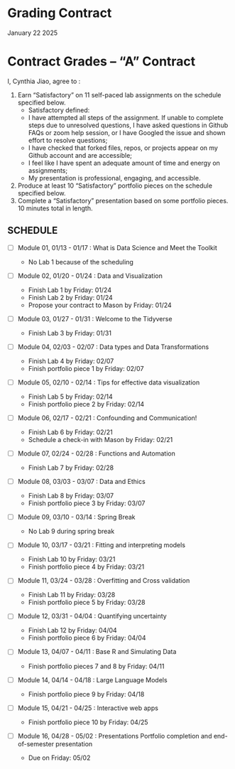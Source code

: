 Grading Contract
================
January 22 2025

<!-- This contract is adapted from Annie Somerville's contract https://github.com/anniehsom -->

# Contract Grades – “A” Contract

I, Cynthia Jiao, agree to :

1)  Earn “Satisfactory” on 11 self-paced lab assignments on the schedule
    specified below.
    - Satisfactory defined:
    - I have attempted all steps of the assignment. If unable to
      complete steps due to unresolved questions, I have asked questions
      in Github FAQs or zoom help session, or I have Googled the issue
      and shown effort to resolve questions;
    - I have checked that forked files, repos, or projects appear on my
      Github account and are accessible;
    - I feel like I have spent an adequate amount of time and energy on
      assignments;
    - My presentation is professional, engaging, and accessible.
2)  Produce at least 10 “Satisfactory” portfolio pieces on the schedule
    specified below.
3)  Complete a “Satisfactory” presentation based on some portfolio
    pieces. 10 minutes total in length.

## SCHEDULE

- [ ] Module 01, 01/13 - 01/17 : What is Data Science and Meet the
  Toolkit

  - No Lab 1 because of the scheduling

- [ ] Module 02, 01/20 - 01/24 : Data and Visualization

  - Finish Lab 1 by Friday: 01/24
  - Finish Lab 2 by Friday: 01/24
  - Propose your contract to Mason by Friday: 01/24

- [ ] Module 03, 01/27 - 01/31 : Welcome to the Tidyverse

  - Finish Lab 3 by Friday: 01/31

- [ ] Module 04, 02/03 - 02/07 : Data types and Data Transformations

  - Finish Lab 4 by Friday: 02/07
  - Finish portfolio piece 1 by Friday: 02/07

- [ ] Module 05, 02/10 - 02/14 : Tips for effective data visualization

  - Finish Lab 5 by Friday: 02/14
  - Finish portfolio piece 2 by Friday: 02/14

- [ ] Module 06, 02/17 - 02/21 : Confounding and Communication!

  - Finish Lab 6 by Friday: 02/21
  - Schedule a check-in with Mason by Friday: 02/21

- [ ] Module 07, 02/24 - 02/28 : Functions and Automation

  - Finish Lab 7 by Friday: 02/28

- [ ] Module 08, 03/03 - 03/07 : Data and Ethics

  - Finish Lab 8 by Friday: 03/07
  - Finish portfolio piece 3 by Friday: 03/07

- [ ] Module 09, 03/10 - 03/14 : Spring Break

  - No Lab 9 during spring break

- [ ] Module 10, 03/17 - 03/21 : Fitting and interpreting models

  - Finish Lab 10 by Friday: 03/21
  - Finish portfolio piece 4 by Friday: 03/21

- [ ] Module 11, 03/24 - 03/28 : Overfitting and Cross validation

  - Finish Lab 11 by Friday: 03/28
  - Finish portfolio piece 5 by Friday: 03/28

- [ ] Module 12, 03/31 - 04/04 : Quantifying uncertainty

  - Finish Lab 12 by Friday: 04/04
  - Finish portfolio piece 6 by Friday: 04/04

- [ ] Module 13, 04/07 - 04/11 : Base R and Simulating Data

  - Finish portfolio pieces 7 and 8 by Friday: 04/11

- [ ] Module 14, 04/14 - 04/18 : Large Language Models

  - Finish portfolio piece 9 by Friday: 04/18

- [ ] Module 15, 04/21 - 04/25 : Interactive web apps

  - Finish portfolio piece 10 by Friday: 04/25

- [ ] Module 16, 04/28 - 05/02 : Presentations Portfolio completion and
  end-of-semester presentation

  - Due on Friday: 05/02
